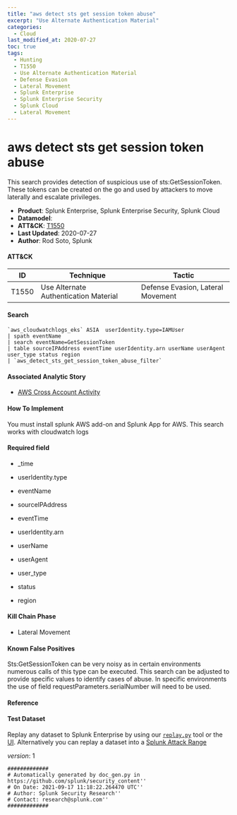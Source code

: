 ```yaml
---
title: "aws detect sts get session token abuse"
excerpt: "Use Alternate Authentication Material"
categories:
  - Cloud
last_modified_at: 2020-07-27
toc: true
tags:
  - Hunting
  - T1550
  - Use Alternate Authentication Material
  - Defense Evasion
  - Lateral Movement
  - Splunk Enterprise
  - Splunk Enterprise Security
  - Splunk Cloud
  - Lateral Movement
---
```


# aws detect sts get session token abuse

This search provides detection of suspicious use of sts:GetSessionToken. These tokens can be created on the go and used by attackers to move laterally and escalate privileges.

- **Product**: Splunk Enterprise, Splunk Enterprise Security, Splunk Cloud
- **Datamodel**:
- **ATT&CK**: [T1550](https://attack.mitre.org/techniques/T1550/)
- **Last Updated**: 2020-07-27
- **Author**: Rod Soto, Splunk


#### ATT&CK

| ID          | Technique   | Tactic       |
| ----------- | ----------- |--------------|
| T1550 | Use Alternate Authentication Material | Defense Evasion, Lateral Movement |


#### Search

```
`aws_cloudwatchlogs_eks` ASIA  userIdentity.type=IAMUser
| spath eventName 
| search eventName=GetSessionToken 
| table sourceIPAddress eventTime userIdentity.arn userName userAgent user_type status region 
| `aws_detect_sts_get_session_token_abuse_filter`
```

#### Associated Analytic Story

* [AWS Cross Account Activity](_stories/aws_cross_account_activity)


#### How To Implement
You must install splunk AWS add-on and Splunk App for AWS. This search works with cloudwatch logs

#### Required field

* _time

* userIdentity.type

* eventName

* sourceIPAddress

* eventTime

* userIdentity.arn

* userName

* userAgent

* user_type

* status

* region


#### Kill Chain Phase

* Lateral Movement


#### Known False Positives
Sts:GetSessionToken can be very noisy as in certain environments numerous calls of this type can be executed. This search can be adjusted to provide specific values to identify cases of abuse. In specific environments the use of field requestParameters.serialNumber will need to be used.




#### Reference


#### Test Dataset
Replay any dataset to Splunk Enterprise by using our [`replay.py`](https://github.com/splunk/attack_data#using-replaypy) tool or the [UI](https://github.com/splunk/attack_data#using-ui).
Alternatively you can replay a dataset into a [Splunk Attack Range](https://github.com/splunk/attack_range#replay-dumps-into-attack-range-splunk-server)



_version_: 1

```
#############
# Automatically generated by doc_gen.py in https://github.com/splunk/security_content''
# On Date: 2021-09-17 11:18:22.264470 UTC''
# Author: Splunk Security Research''
# Contact: research@splunk.com''
#############
```